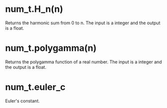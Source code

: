# num_t.H_n(n)
Returns the harmonic sum from 0 to n.
The input is a integer and the output is a float.

# num_t.polygamma(n)
Returns the polygamma function of a real number.
The input is a integer and the output is a float.

# num_t.euler_c
Euler's constant.
